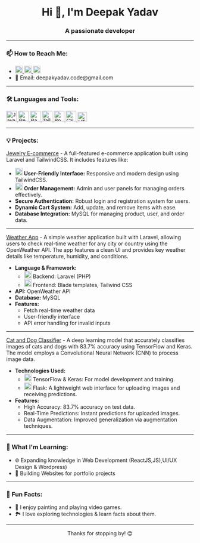 <h1 align="center">Hi 👋, I'm Deepak Yadav</h1>
<h3 align="center">A passionate developer</h3>

---

<h3 align="left">📫 How to Reach Me:</h3>
<ul>
  <p>
  <li>
  <a href="https://linkedin.com/in/deepak-apk/" target="blank">
    <img src="https://img.shields.io/badge/-LinkedIn-blue?logo=linkedin&logoColor=white" alt="LinkedIn" style="width: auto; height: 20px; font-family: 'Poppins', sans-serif;"/>
  </a>
  <a href="https://www.instagram.com/your-instagram-handle/" target="blank">
    <img src="https://img.shields.io/badge/-Instagram-E4405F?logo=instagram&logoColor=white" alt="Instagram" style="width: auto; height: 20px; font-family: 'Poppins', sans-serif;" />
  </a>
 <a href="https://twitter.com/your-twitter-handle" target="blank">
    <img src="https://img.shields.io/badge/-Twitter-1DA1F2?logo=twitter&logoColor=white" alt="Twitter" style="width: auto; height: 20px; font-family: 'Poppins', sans-serif;" />
  </a>

</li>
<li>
    📧 Email: deepakyadav.code@gmail.com
  </li>
</p>
  
</ul>

---

<h3 align="left">🛠️ Languages and Tools:</h3>
<p align="left">
<a href="https://developer.mozilla.org/en-US/docs/Web/JavaScript" target="blank">
  <img src="https://img.shields.io/badge/-JavaScript-F7DF1E?logo=javascript&logoColor=black" alt="JavaScript" style="width: auto; height: 28px; font-family: 'Poppins', sans-serif;" />
</a>
<a href="https://reactjs.org/" target="blank">
  <img src="https://img.shields.io/badge/-React-61DAFB?logo=react&logoColor=black" alt="React" style="width: auto; height: 28px; font-family: 'Poppins', sans-serif;" />
</a>
<a href="https://babeljs.io/" target="blank">
  <img src="https://img.shields.io/badge/-Babel-F9DC3E?logo=babel&logoColor=white" alt="Babel" style="width: auto; height: 28px; font-family: 'Poppins', sans-serif;" />
</a>
<a href="https://tailwindcss.com/" target="blank">
  <img src="https://img.shields.io/badge/-TailwindCSS-38B2AC?logo=tailwind-css&logoColor=white" alt="TailwindCSS" style="width: auto; height: 28px; font-family: 'Poppins', sans-serif;" />
</a>
<a href="https://getbootstrap.com" target="blank">
  <img src="https://img.shields.io/badge/-Bootstrap-563D7C?logo=bootstrap&logoColor=white" alt="Bootstrap" style="width: auto; height: 28px; font-family: 'Poppins', sans-serif;" />
</a>
<a href="https://www.w3schools.com/css/" target="blank">
  <img src="https://img.shields.io/badge/-CSS3-1572B6?logo=css3&logoColor=white" alt="CSS3" style="width: auto; height: 28px; font-family: 'Poppins', sans-serif;" />
</a>
<a href="https://www.w3.org/html/" target="blank">
  <img src="https://img.shields.io/badge/-HTML5-E34F26?logo=html5&logoColor=white" alt="HTML5" style="width: auto; height: 25px; font-family: 'Poppins', sans-serif;" />
</a>
</p>

---

<h3 align="left">💡 Projects:</h3>

<a href="https://github.com/deepak-apk/project1" target="_blank">Jewelry E-commerce</a> - A full-featured e-commerce application built using Laravel and TailwindCSS. It includes features like:

- <img src="https://img.icons8.com/ios/50/000000/laravel.png" alt="Laravel Logo" width="20" /> **User-Friendly Interface:** Responsive and modern design using TailwindCSS.
- <img src="https://img.icons8.com/ios/50/000000/tailwindcss.png" alt="TailwindCSS Logo" width="20" /> **Order Management:** Admin and user panels for managing orders effectively.
- **Secure Authentication:** Robust login and registration system for users.
- **Dynamic Cart System:** Add, update, and remove items with ease.
- **Database Integration:** MySQL for managing product, user, and order data.

---

<a href="https://github.com/deepak-apk/project2" target="_blank">Weather App</a> - A simple weather application built with Laravel, allowing users to check real-time weather for any city or country using the OpenWeather API. The app features a clean UI and provides key weather details like temperature, humidity, and conditions.

- **Language & Framework:**
    - <img src="https://img.icons8.com/ios/50/000000/laravel.png" alt="Laravel Logo" width="20" /> Backend: Laravel (PHP)
    - <img src="https://img.icons8.com/ios/50/000000/tailwindcss.png" alt="TailwindCSS Logo" width="20" /> Frontend: Blade templates, Tailwind CSS
- **API:** OpenWeather API
- **Database:** MySQL
- **Features:**
    - Fetch real-time weather data
    - User-friendly interface
    - API error handling for invalid inputs

---

<a href="https://github.com/deepak-apk/project3" target="_blank">Cat and Dog Classifier</a> - A deep learning model that accurately classifies images of cats and dogs with 83.7% accuracy using TensorFlow and Keras. The model employs a Convolutional Neural Network (CNN) to process image data.

- <strong>Technologies Used:</strong>
    - <img src="https://img.icons8.com/ios/50/000000/tensorflow.png" alt="TensorFlow Logo" width="20" /> TensorFlow & Keras: For model development and training.
    - <img src="https://img.icons8.com/ios/50/000000/python.png" alt="Python Logo" width="20" /> Flask: A lightweight web interface for uploading images and receiving predictions.
- <strong>Features:</strong>
    - High Accuracy: 83.7% accuracy on test data.
    - Real-Time Predictions: Instant predictions for uploaded images.
    - Data Augmentation: Improved generalization via augmentation techniques.





---

<h3 align="left">🌱 What I'm Learning:</h3>
<ul>
  <li>🌐 Expanding knowledge in Web Development (ReactJS,JS),UI/UX Design & Wordpress) </li>
  <li>🔧 Building Websites for portfolio projects </li>
</ul>



---

<h3 align="left">🚀 Fun Facts:</h3>
<ul>
  <li>🎨 I enjoy painting and playing video games.</li>
  <li>🏞️ I love exploring technologies & learn facts about them.</li>
</ul>

---

<p align="center">Thanks for stopping by! 😊</p>




